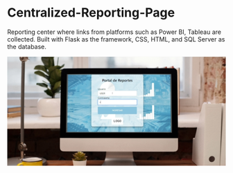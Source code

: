 # Centralized-Reporting-Page
Reporting center where links from platforms such as Power BI, Tableau are collected. Built with Flask as the framework, CSS, HTML, and SQL Server as the database.
<center><div><img alt="Hi" src="index.png"></div></center>

